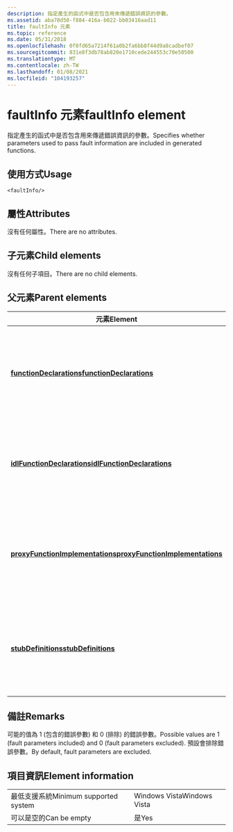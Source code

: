 ```yaml
---
description: 指定產生的函式中是否包含用來傳遞錯誤資訊的參數。
ms.assetid: aba78d50-f884-416a-b022-bb03416aad11
title: faultInfo 元素
ms.topic: reference
ms.date: 05/31/2018
ms.openlocfilehash: 0f0fd65a7214f61a0b2fa6bb8f44d9a8cadbef07
ms.sourcegitcommit: 831e8f3db78ab820e1710cede244553c70e50500
ms.translationtype: MT
ms.contentlocale: zh-TW
ms.lasthandoff: 01/08/2021
ms.locfileid: "104193257"
---
```

# <a name="faultinfo-element"></a><span data-ttu-id="6891a-103">faultInfo 元素</span><span class="sxs-lookup"><span data-stu-id="6891a-103">faultInfo element</span></span>

<span data-ttu-id="6891a-104">指定產生的函式中是否包含用來傳遞錯誤資訊的參數。</span><span class="sxs-lookup"><span data-stu-id="6891a-104">Specifies whether parameters used to pass fault information are included in generated functions.</span></span>

## <a name="usage"></a><span data-ttu-id="6891a-105">使用方式</span><span class="sxs-lookup"><span data-stu-id="6891a-105">Usage</span></span>

``` syntax
<faultInfo/>
```

## <a name="attributes"></a><span data-ttu-id="6891a-106">屬性</span><span class="sxs-lookup"><span data-stu-id="6891a-106">Attributes</span></span>

<span data-ttu-id="6891a-107">沒有任何屬性。</span><span class="sxs-lookup"><span data-stu-id="6891a-107">There are no attributes.</span></span>

## <a name="child-elements"></a><span data-ttu-id="6891a-108">子元素</span><span class="sxs-lookup"><span data-stu-id="6891a-108">Child elements</span></span>

<span data-ttu-id="6891a-109">沒有任何子項目。</span><span class="sxs-lookup"><span data-stu-id="6891a-109">There are no child elements.</span></span>

## <a name="parent-elements"></a><span data-ttu-id="6891a-110">父元素</span><span class="sxs-lookup"><span data-stu-id="6891a-110">Parent elements</span></span>



| <span data-ttu-id="6891a-111">元素</span><span class="sxs-lookup"><span data-stu-id="6891a-111">Element</span></span>                                                                         | <span data-ttu-id="6891a-112">描述</span><span class="sxs-lookup"><span data-stu-id="6891a-112">Description</span></span>                                                                                                |
|---------------------------------------------------------------------------------|------------------------------------------------------------------------------------------------------------|
| [<span data-ttu-id="6891a-113">**functionDeclarations**</span><span class="sxs-lookup"><span data-stu-id="6891a-113">**functionDeclarations**</span></span>](functiondeclarations.md)<br/>                 | <span data-ttu-id="6891a-114">針對埠類型作業產生 proxy 函式的實作為宣告。</span><span class="sxs-lookup"><span data-stu-id="6891a-114">Generates implementation declarations for proxy functions for port type operations.</span></span><br/> <br/> |
| [<span data-ttu-id="6891a-115">**idlFunctionDeclarations**</span><span class="sxs-lookup"><span data-stu-id="6891a-115">**idlFunctionDeclarations**</span></span>](idlfunctiondeclarations.md)<br/>           | <span data-ttu-id="6891a-116">針對埠類型作業產生 proxy 函式的 IDL 宣告。</span><span class="sxs-lookup"><span data-stu-id="6891a-116">Generates IDL declarations for proxy functions for port type operations.</span></span><br/> <br/>            |
| [<span data-ttu-id="6891a-117">**proxyFunctionImplementations**</span><span class="sxs-lookup"><span data-stu-id="6891a-117">**proxyFunctionImplementations**</span></span>](proxyfunctionimplementations.md)<br/> | <span data-ttu-id="6891a-118">針對埠類型作業產生 proxy 函式的執行。</span><span class="sxs-lookup"><span data-stu-id="6891a-118">Generates implementations for proxy functions for port type operations.</span></span><br/> <br/>             |
| [<span data-ttu-id="6891a-119">**stubDefinitions**</span><span class="sxs-lookup"><span data-stu-id="6891a-119">**stubDefinitions**</span></span>](stubdefinitions.md)<br/>                           | <span data-ttu-id="6891a-120">針對埠類型作業產生存根函式的實作為。</span><span class="sxs-lookup"><span data-stu-id="6891a-120">Generates implementations for stub functions for port type operations.</span></span><br/> <br/>              |



## <a name="remarks"></a><span data-ttu-id="6891a-121">備註</span><span class="sxs-lookup"><span data-stu-id="6891a-121">Remarks</span></span>

<span data-ttu-id="6891a-122">可能的值為 1 (包含的錯誤參數) 和 0 (排除) 的錯誤參數。</span><span class="sxs-lookup"><span data-stu-id="6891a-122">Possible values are 1 (fault parameters included) and 0 (fault parameters excluded).</span></span> <span data-ttu-id="6891a-123">預設會排除錯誤參數。</span><span class="sxs-lookup"><span data-stu-id="6891a-123">By default, fault parameters are excluded.</span></span>

## <a name="element-information"></a><span data-ttu-id="6891a-124">項目資訊</span><span class="sxs-lookup"><span data-stu-id="6891a-124">Element information</span></span>



|                                     |               |
|-------------------------------------|---------------|
| <span data-ttu-id="6891a-125">最低支援系統</span><span class="sxs-lookup"><span data-stu-id="6891a-125">Minimum supported system</span></span><br/> | <span data-ttu-id="6891a-126">Windows Vista</span><span class="sxs-lookup"><span data-stu-id="6891a-126">Windows Vista</span></span> |
| <span data-ttu-id="6891a-127">可以是空的</span><span class="sxs-lookup"><span data-stu-id="6891a-127">Can be empty</span></span>                        | <span data-ttu-id="6891a-128">是</span><span class="sxs-lookup"><span data-stu-id="6891a-128">Yes</span></span>           |



 

 




